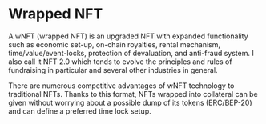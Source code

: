 # Wrapped NFT

A wNFT (wrapped NFT) is an upgraded NFT with expanded functionality such as economic set-up, on-chain royalties, rental mechanism, time/value/event-locks, protection of devaluation, and anti-fraud system. I also call it NFT 2.0 which tends to evolve the principles and rules of fundraising in particular and several other industries in general.

There are numerous competitive advantages of wNFT technology to traditional NFTs. Thanks to this format, NFTs wrapped into collateral can be given without worrying about a possible dump of its tokens (ERC/BEP-20) and can define a preferred time lock setup.



